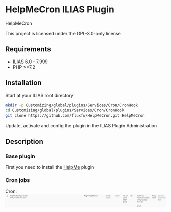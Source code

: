 # HelpMeCron ILIAS Plugin

HelpMeCron

This project is licensed under the GPL-3.0-only license

## Requirements

* ILIAS 6.0 - 7.999
* PHP >=7.2

## Installation

Start at your ILIAS root directory

```bash
mkdir -p Customizing/global/plugins/Services/Cron/CronHook
cd Customizing/global/plugins/Services/Cron/CronHook
git clone https://github.com/fluxfw/HelpMeCron.git HelpMeCron
```

Update, activate and config the plugin in the ILIAS Plugin Administration

## Description

### Base plugin

First you need to install the [HelpMe](https://github.com/fluxfw/HelpMe) plugin

### Cron jobs

Cron:
![Cron](./doc/images/cron.png)
